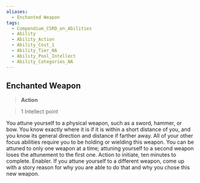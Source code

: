 ```yaml
---
aliases:
  - Enchanted Weapon
tags:
  - Compendium_CSRD_en_Abilities
  - Ability
  - Ability_Action
  - Ability_Cost_1
  - Ability_Tier_NA
  - Ability_Pool_Intellect
  - Ability_Categories_NA
---
```

  
    
## Enchanted Weapon    
>**Action**    
>1 Intellect point  
    
You attune yourself to a physical weapon, such as a sword, hammer, or bow. You know exactly where it is if it is within a short distance of you, and you know its general direction and distance if farther away. All of your other focus abilities require you to be holding or wielding this weapon. You can be attuned to only one weapon at a time; attuning yourself to a second weapon loses the attunement to the first one. Action to initiate, ten minutes to complete. Enabler. 	If you attune yourself to a different weapon, come up with a story reason for why you are able to do that and why you chose this new weapon.